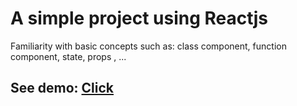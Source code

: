 # A simple project using Reactjs
Familiarity with basic concepts such as: class component, function component, state, props , ...
## See demo: <a href="https://arashalaei.github.io/monsters-rolodex/">Click</a>
